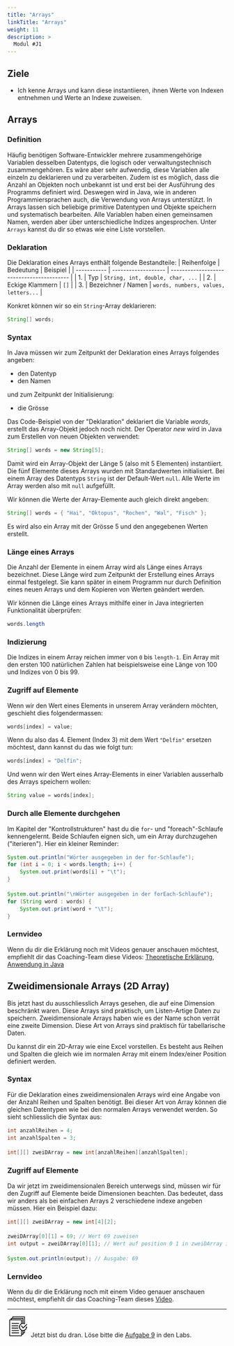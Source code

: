 ```yaml
---
title: "Arrays"
linkTitle: "Arrays"
weight: 11
description: >
  Modul #J1
---
```


## Ziele

- Ich kenne Arrays und kann diese instantiieren, ihnen Werte von Indexen entnehmen und Werte an Indexe zuweisen.

## Arrays

### Definition

Häufig benötigen Software-Entwickler mehrere zusammengehörige Variablen desselben Datentyps, die logisch oder verwaltungstechnisch zusammengehören. Es wäre aber sehr aufwendig, diese Variablen alle einzeln zu deklarieren und zu verarbeiten. Zudem ist es möglich, dass die Anzahl an Objekten noch unbekannt ist und erst bei der Ausführung des Programms definiert wird. Deswegen wird in Java, wie in anderen Programmiersprachen auch, die Verwendung von Arrays unterstützt. In Arrays lassen sich beliebige primitive Datentypen und Objekte speichern und systematisch bearbeiten. Alle Variablen haben einen gemeinsamen Namen, werden aber über unterschiedliche Indizes angesprochen. Unter `Arrays` kannst du dir so etwas wie eine Liste vorstellen.

### Deklaration

Die Deklaration eines Arrays enthält folgende Bestandteile:
| Reihenfolge | Bedeutung | Beispiel |
| ----------- | ------------------- | ----------------------------------------- |
| 1. | Typ | `String, int, double, char, ...` |
| 2. | Eckige Klammern | `[]` |
| 3. | Bezeichner / Namen | `words, numbers, values, letters...` |

Konkret können wir so ein `String`-Array deklarieren:

```java
String[] words;
```

### Syntax

In Java müssen wir zum Zeitpunkt der Deklaration eines Arrays folgendes angeben:

- den Datentyp
- den Namen

und zum Zeitpunkt der Initialisierung:

- die Grösse

Das Code-Beispiel von der "Deklaration" deklariert die Variable _words_, erstellt das Array-Objekt jedoch noch nicht. Der Operator _new_ wird in Java zum Erstellen von neuen Objekten verwendet:

```java
String[] words = new String[5];
```

Damit wird ein Array-Objekt der Länge 5 (also mit 5 Elementen) instantiiert. Die fünf Elemente dieses Arrays wurden mit Standardwerten initialisiert. Bei einem Array des Datentyps `String` ist der Default-Wert `null`. Alle Werte im Array werden also mit `null` aufgefüllt.

Wir können die Werte der Array-Elemente auch gleich direkt angeben:

```java
String[] words = { "Hai", "Oktopus", "Rochen", "Wal", "Fisch" };
```

Es wird also ein Array mit der Grösse 5 und den angegebenen Werten erstellt.

### Länge eines Arrays

Die Anzahl der Elemente in einem Array wird als Länge eines Arrays bezeichnet. Diese Länge wird zum Zeitpunkt der Erstellung eines Arrays einmal festgelegt. Sie kann später in einem Programm nur durch Definition eines neuen Arrays und dem Kopieren von Werten geändert werden.

Wir können die Länge eines Arrays mithilfe einer in Java integrierten Funktionalität überprüfen:

```java
words.length
```

### Indizierung

Die Indizes in einem Array reichen immer von `0` bis `length-1`. Ein Array mit den ersten 100 natürlichen Zahlen hat beispielsweise eine Länge von 100 und Indizes von 0 bis 99.

### Zugriff auf Elemente

Wenn wir den Wert eines Elements in unserem Array verändern möchten, geschieht dies folgendermassen:

```java
words[index] = value;
```

Wenn du also das 4. Element (Index 3) mit dem Wert `"Delfin"` ersetzen möchtest, dann kannst du das wie folgt tun:

```java
words[index] = "Delfin";
```

Und wenn wir den Wert eines Array-Elements in einer Variablen ausserhalb des Arrays speichern wollen:

```java
String value = words[index];
```

### Durch alle Elemente durchgehen

Im Kapitel der "Kontrollstrukturen" hast du die `for`- und "foreach"-Schlaufe kennengelernt. Beide Schlaufen eignen sich, um ein Array durchzugehen ("iterieren"). Hier ein kleiner Reminder:

```java
System.out.println("Wörter ausgegeben in der for-Schlaufe");
for (int i = 0; i < words.length; i++) {
    System.out.print(words[i] + "\t");
}

System.out.println("\nWörter ausgegeben in der forEach-Schlaufe");
for (String word : words) {
    System.out.print(word + "\t");
}
```

### Lernvideo

Wenn du dir die Erklärung noch mit Videos genauer anschauen möchtest, empfiehlt dir das Coaching-Team diese
Videos: [Theoretische Erklärung](https://www.youtube.com/watch?v=SRJZ1XmqHfA),
[Anwendung in Java](https://www.youtube.com/watch?v=lfIUilgq4qo)

## Zweidimensionale Arrays (2D Array)

Bis jetzt hast du ausschliesslich Arrays gesehen, die auf eine Dimension beschränkt waren. Diese Arrays sind praktisch,
um Listen-Artige Daten zu speichern. Zweidimensionale Arrays haben wie es der Name schon verrät eine zweite Dimension.
Diese Art von Arrays sind praktisch für tabellarische Daten.

Du kannst dir ein 2D-Array wie eine Excel vorstellen. Es besteht aus Reihen und Spalten die gleich wie im normalen Array
mit einem Index/einer Position definiert werden.

### Syntax

Für die Deklaration eines zweidimensionalen Arrays wird eine Angabe von der Anzahl Reihen und Spalten benötigt.
Bei dieser Art von Array können die gleichen Datentypen wie bei den normalen Arrays verwendet werden. So sieht schliesslich
die Syntax aus:

```java
int anzahlReihen = 4;
int anzahlSpalten = 3;

int[][] zweiDArray = new int[anzahlReihen][anzahlSpalten];
```

### Zugriff auf Elemente

Da wir jetzt im zweidimensionalen Bereich unterwegs sind, müssen wir für den Zugriff auf Elemente beide Dimensionen beachten.
Das bedeutet, dass wir anders als bei einfachen Arrays 2 verschiedene indexe angeben müssen. Hier ein Beispiel dazu:

```java
int[][] zweiDArray = new int[4][2];

zweiDArray[0][1] = 69; // Wert 69 zuweisen
int output = zweiDArray[0][1]; // Wert auf position 0 1 in zweiDArray in output variable speichern

System.out.println(output); // Ausgabe: 69
```

### Lernvideo

Wenn du dir die Erklärung noch mit einem Video genauer anschauen möchtest, empfiehlt dir das Coaching-Team dieses
[Video](https://www.youtube.com/watch?v=R0YzQPBusAg).

---

![task1](/images/task.png) Jetzt bist du dran. Löse bitte die [Aufgabe 9](../../../../labs/java/java-grundlagen/01_basicexercises/#aufgabe-9---arrays) in den Labs.
